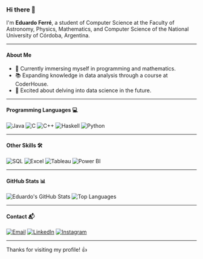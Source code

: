 ### Hi there 👋

I'm **Eduardo Ferré**, a student of Computer Science at the Faculty of Astronomy, Physics, Mathematics, and Computer Science of the National University of Córdoba, Argentina.

---

#### About Me
- 🌱 Currently immersing myself in programming and mathematics.
- 📚 Expanding knowledge in data analysis through a course at CoderHouse.
- 🎯 Excited about delving into data science in the future.

---

#### Programming Languages 💻
![Java](https://img.shields.io/badge/Java-%23ED8B00.svg?style=for-the-badge&logo=java&logoColor=white)
![C](https://img.shields.io/badge/C-%2300599C.svg?style=for-the-badge&logo=c&logoColor=white)
![C++](https://img.shields.io/badge/C++-%2300599C.svg?style=for-the-badge&logo=c%2B%2B&logoColor=white)
![Haskell](https://img.shields.io/badge/Haskell-%235e5086.svg?style=for-the-badge&logo=haskell&logoColor=white)
![Python](https://img.shields.io/badge/Python-%2314354C.svg?style=for-the-badge&logo=python&logoColor=white)

---

#### Other Skills 🛠️
![SQL](https://img.shields.io/badge/SQL-%2300f.svg?style=for-the-badge&logo=sqlite&logoColor=white)
![Excel](https://img.shields.io/badge/Excel-%2300f.svg?style=for-the-badge&logo=microsoft-excel&logoColor=white)
![Tableau](https://img.shields.io/badge/Tableau-%23E97627.svg?style=for-the-badge&logo=tableau&logoColor=white)
![Power BI](https://img.shields.io/badge/Power%20BI-F2C811?style=for-the-badge&logo=power%20bi&logoColor=black)

---

#### GitHub Stats 📊
![Eduardo's GitHub Stats](https://github-readme-stats.vercel.app/api?username=eduardoferre18&show_icons=true&theme=radical)
![Top Languages](https://github-readme-stats.vercel.app/api/top-langs/?username=eduardoferre18&layout=compact&theme=radical)

---

#### Contact 📬
[![Email](https://img.shields.io/badge/Email-D14836?style=for-the-badge&logo=gmail&logoColor=white)](mailto:ferreduardo18@gmail.com)
[![LinkedIn](https://img.shields.io/badge/LinkedIn-%230077B5.svg?style=for-the-badge&logo=linkedin&logoColor=white)](https://www.linkedin.com/in/eduardo-ferré-7bb1a3304/)
[![Instagram](https://img.shields.io/badge/Instagram-%23E4405F.svg?style=for-the-badge&logo=instagram&logoColor=white)](https://instagram.com/edu.ferre)

---

Thanks for visiting my profile! 👍
